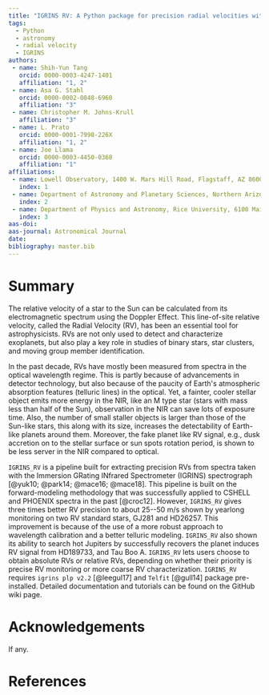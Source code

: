 ```yaml
---
title: "IGRINS RV: A Python package for precision radial velocities with Near-Infrared Spectra"
tags:
  - Python
  - astronomy
  - radial velocity
  - IGRINS
authors:
 - name: Shih-Yun Tang
   orcid: 0000-0003-4247-1401
   affiliation: "1, 2"
 - name: Asa G. Stahl
   orcid: 0000-0002-0848-6960
   affiliation: "3"
 - name: Christopher M. Johns-Krull
   affiliation: "3"
 - name: L. Prato
   orcid: 0000-0001-7998-226X
   affiliation: "1, 2"
 - name: Joe Llama
   orcid: 0000-0003-4450-0368
   affiliation: "1"
affiliations:
 - name: Lowell Observatory, 1400 W. Mars Hill Road, Flagstaff, AZ 86001, USA
   index: 1
 - name: Department of Astronomy and Planetary Sciences, Northern Arizona University, Flagstaff, AZ 86011, USA
   index: 2
 - name: Department of Physics and Astronomy, Rice University, 6100 Main Street, Houston, TX 77005, USA
   index: 3
aas-doi:
aas-journal: Astronomical Journal
date:
bibliography: master.bib
---
```


# Summary

The relative velocity of a star to the Sun can be calculated from its electromagnetic spectrum using the Doppler Effect. This line-of-site relative velocity, called the Radial Velocity (RV), has been an essential tool for astrophysicists. RVs are not only used to detect and characterize exoplanets, but also play a key role in studies of binary stars, star clusters, and moving group member identification.

In the past decade, RVs have mostly been measured from spectra in the optical wavelength regime. This is partly because of advancements in detector technology, but also because of the paucity of Earth's atmospheric absorption features (telluric lines) in the optical. Yet, a fainter, cooler stellar object emits more energy in the NIR, like an M type star (stars with mass less than half of the Sun), observation in the NIR can save lots of exposure time. Also, the number of small staller objects is larger than those of the Sun-like stars, this along with its size, increases the detectability of Earth-like planets around them. Moreover, the fake planet like RV signal, e.g., dusk accretion on to the stellar surface or sun spots rotation period, is shown to be less server in the NIR compared to optical.

``IGRINS_RV`` is a pipeline built for extracting precision RVs from spectra taken with the Immersion GRating INfrared Spectrometer (IGRINS) spectrograph [@yuk10; @park14; @mace16; @mace18]. This pipeline is built on the forward-modeling methodology that was successfully applied to CSHELL and PHOENIX spectra in the past [@croc12]. However, ``IGRINS_RV`` gives three times better RV precision to about 25--50 m/s shown by yearlong monitoring on two RV standard stars, GJ281 and HD26257. This improvement is because of the use of a more robust approach to wavelength calibration and a better telluric modeling. ``IGRINS_RV`` also shown its ability to search hot Jupiters by successfully recovers the planet induces RV signal from HD189733, and Tau Boo A. ``IGRINS_RV`` lets users choose to obtain absolute RVs or relative RVs, depending on whether their priority is precise RV monitoring or more coarse RV characterization. ``IGRINS_RV`` requires ``igrins plp v2.2`` [@leegul17] and ``Telfit`` [@gull14] package pre-installed. Detailed documentation and tutorials can be found on the GitHub wiki page.


# Acknowledgements

If any.

# References
